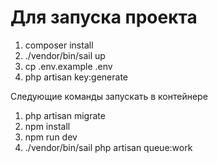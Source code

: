 # Для запуска проекта

1. composer install
2. ./vendor/bin/sail up
3. cp .env.example .env
4. php artisan key:generate

Следующие команды запускать в контейнере 
1. php artisan migrate
2. npm install
3. npm run dev
4. ./vendor/bin/sail php artisan queue:work
